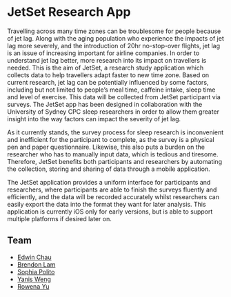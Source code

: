 # JetSet Research App

Travelling across many time zones can be troublesome for people because of jet lag. Along with the aging population who experience the impacts of jet lag more severely, and the introduction of 20hr no-stop-over flights, jet lag is an issue of increasing important for airline companies. In order to understand jet lag better, more research into its impact on travellers is needed. This is the aim of JetSet, a research study application which collects data to help travellers adapt faster to new time zone. Based on current research, jet lag can be potentially influenced by some factors, including but not limited to people’s meal time, caffeine intake, sleep time and level of exercise. This data will be collected from JetSet participant via surveys. The JetSet app has been designed in collaboration with the University of Sydney CPC sleep researchers in order to allow them greater insight into the way factors can impact the severity of jet lag.

As it currently stands, the survey process for sleep research is inconvenient and inefficient for the participant to complete, as the survey is a physical pen and paper questionnaire. Likewise, this also puts a burden on the researcher who has to manually input data, which is tedious and tiresome. Therefore, JetSet benefits both participants and researchers by automating the collection, storing and sharing of data through a mobile application.

The JetSet application provides a uniform interface for participants and researchers, where participants are able to finish the surveys fluently and efficiently, and the data will be recorded accurately whilst researchers can easily export the data into the format they want for later analysis. This application is currently iOS only for early versions, but is able to support multiple platforms if desired later on.

## Team ##
* [Edwin Chau](https://github.com/edwinchau)
* [Brendon Lam](https://github.com/blam135)
* [Sophia Polito](https://github.com/sophia-pol)
* [Yanis Weng](#)
* [Rowena Yu](https://github.com/rowenayu)
